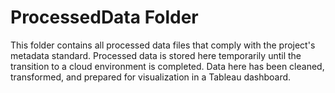 # ProcessedData Folder

This folder contains all processed data files that comply with the project's metadata standard. Processed data is stored here temporarily until the transition to a cloud environment is completed. Data here has been cleaned, transformed, and prepared for visualization in a Tableau dashboard. 
